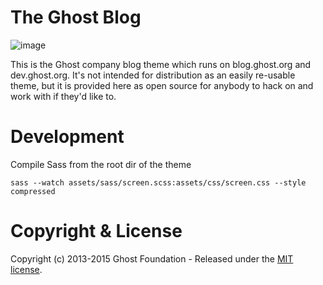 # The Ghost Blog

![image](https://cloud.githubusercontent.com/assets/120485/8188178/20c05762-144c-11e5-9ae2-dee093b617c0.png)

This is the Ghost company blog theme which runs on blog.ghost.org and dev.ghost.org. It's not intended for distribution as an easily re-usable theme, but it is provided here as open source for anybody to hack on and work with if they'd like to.

# Development

Compile Sass from the root dir of the theme

```
sass --watch assets/sass/screen.scss:assets/css/screen.css --style compressed
```

# Copyright & License

Copyright (c) 2013-2015 Ghost Foundation - Released under the [MIT license](LICENSE).
